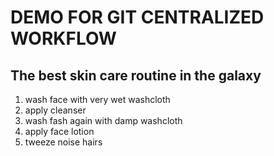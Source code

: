 # DEMO FOR GIT CENTRALIZED WORKFLOW

## The best skin care routine in the galaxy
1. wash face with very wet washcloth
2. apply cleanser
3. wash fash again with damp washcloth
4. apply face lotion
5. tweeze noise hairs